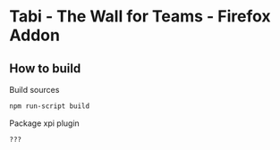 # Tabi - The Wall for Teams - Firefox Addon

## How to build

Build sources

```bash
npm run-script build
```

Package xpi plugin

```bash
???
```